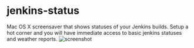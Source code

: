 jenkins-status
==============

Mac OS X screensaver that shows statuses of your Jenkins builds. Setup a hot corner and you will have immediate access to basic jenkins statuses and weather reports.
![screenshot](jenkins-status/img/photo.JPG)
